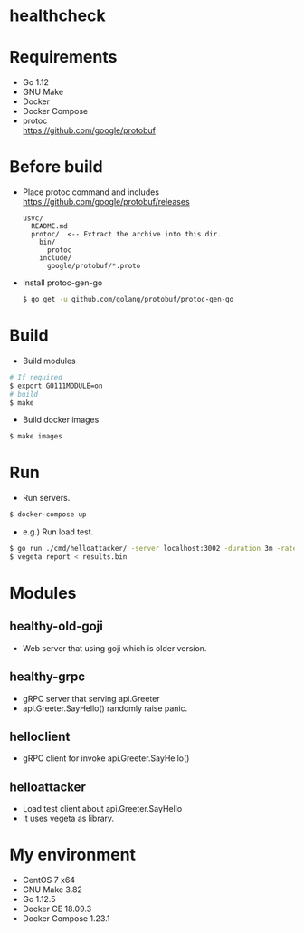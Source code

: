 healthcheck
===

# Requirements

* Go 1.12
* GNU Make
* Docker
* Docker Compose
* protoc  
  https://github.com/google/protobuf

# Before build

* Place protoc command and includes  
  https://github.com/google/protobuf/releases
  
    ```
    usvc/
      README.md
      protoc/  <-- Extract the archive into this dir.
        bin/
          protoc
        include/
          google/protobuf/*.proto
    ```
* Install protoc-gen-go

    ```bash
    $ go get -u github.com/golang/protobuf/protoc-gen-go
    ```

# Build

* Build modules
```bash
# If required
$ export GO111MODULE=on
# build
$ make
```

* Build docker images
```bash
$ make images
```

# Run

* Run servers.
```bash
$ docker-compose up
```

* e.g.) Run load test.
```bash
$ go run ./cmd/helloattacker/ -server localhost:3002 -duration 3m -rate 100/s > results.bin
$ vegeta report < results.bin
```

# Modules

## healthy-old-goji

* Web server that using goji which is older version.

## healthy-grpc

* gRPC server that serving api.Greeter
* api.Greeter.SayHello() randomly raise panic.

## helloclient

* gRPC client for invoke api.Greeter.SayHello()

## helloattacker

* Load test client about api.Greeter.SayHello
* It uses vegeta as library.


# My environment

* CentOS 7 x64
* GNU Make 3.82
* Go 1.12.5
* Docker CE 18.09.3
* Docker Compose 1.23.1
